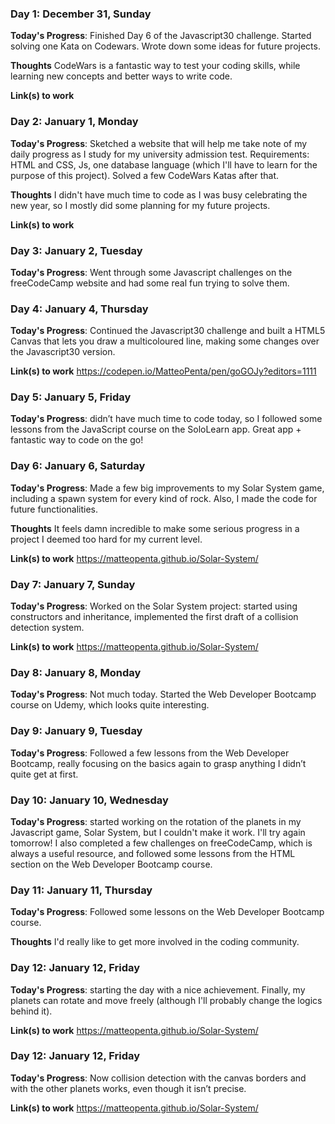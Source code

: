 <!-- # 100 Days Of Code - Log

### Day 0: February 30, 2016 (Example 1)
##### (delete me or comment me out)

**Today's Progress**: Fixed CSS, worked on canvas functionality for the app.

**Thoughts:** I really struggled with CSS, but, overall, I feel like I am slowly getting better at it. Canvas is still new for me, but I managed to figure out some basic functionality.

**Link to work:** [Calculator App](http://www.example.com) -->

### Day 1: December 31, Sunday

**Today's Progress**: Finished Day 6 of the Javascript30 challenge. Started solving one Kata on Codewars. Wrote down some ideas for future projects.

**Thoughts** CodeWars is a fantastic way to test your coding skills, while learning new concepts and better ways to write code.

**Link(s) to work**

### Day 2: January 1, Monday

**Today's Progress**: Sketched a website that will help me take note of my daily progress as I study for my university admission test. Requirements: HTML and CSS, Js, one database language (which I'll have to learn for the purpose of this project). Solved a few CodeWars Katas after that.

**Thoughts** I didn't have much time to code as I was busy celebrating the new year, so I mostly did some planning for my future projects.

**Link(s) to work**

### Day 3: January 2, Tuesday

**Today's Progress**: Went through some Javascript challenges on the freeCodeCamp website and had some real fun trying to solve them.

### Day 4: January 4, Thursday

**Today's Progress**: Continued the Javascript30 challenge and built a HTML5 Canvas that lets you draw a multicoloured line, making some changes over the Javascript30 version.

**Link(s) to work**
https://codepen.io/MatteoPenta/pen/goGOJy?editors=1111

### Day 5: January 5, Friday

**Today's Progress**: didn’t have much time to code today, so I followed some lessons from the JavaScript course on the SoloLearn app. Great app + fantastic way to code on the go!

### Day 6: January 6, Saturday

**Today's Progress**: Made a few big improvements to my Solar System game, including a spawn system for every kind of rock. Also, I made the code for future functionalities.

**Thoughts** It feels damn incredible to make some serious progress in a project I deemed too hard for my current level.

**Link(s) to work**
https://matteopenta.github.io/Solar-System/

### Day 7: January 7, Sunday

**Today's Progress**: Worked on the Solar System project: started using constructors and inheritance, implemented the first draft of a collision detection system.

**Link(s) to work**
https://matteopenta.github.io/Solar-System/

### Day 8: January 8, Monday

**Today's Progress**: Not much today. Started the Web Developer Bootcamp course on Udemy, which looks quite interesting.

### Day 9: January 9, Tuesday

**Today's Progress**: Followed a few lessons from the Web Developer Bootcamp, really focusing on the basics again to grasp anything I didn’t quite get at first.

### Day 10: January 10, Wednesday

**Today's Progress**: started working on the rotation of the planets in my Javascript game, Solar System, but I couldn't make it work. I'll try again tomorrow! I also completed a few challenges on freeCodeCamp, which is always a useful resource, and followed some lessons from the HTML section on the Web Developer Bootcamp course.


### Day 11: January 11, Thursday

**Today's Progress**: Followed some lessons on the Web Developer Bootcamp course. 

**Thoughts** I'd really like to get more involved in the coding community.

### Day 12: January 12, Friday

**Today's Progress**: starting the day with a nice achievement. Finally, my planets can rotate and move freely (although I'll probably change the logics behind it).

**Link(s) to work**
https://matteopenta.github.io/Solar-System/

### Day 12: January 12, Friday

**Today's Progress**: Now collision detection with the canvas borders and with the other planets works, even though it isn’t precise.

**Link(s) to work**
https://matteopenta.github.io/Solar-System/



